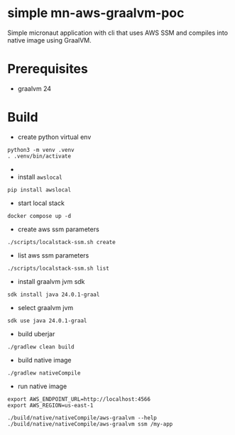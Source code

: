 # simple mn-aws-graalvm-poc

Simple micronaut application with cli that uses AWS SSM and compiles into native image using GraalVM.

# Prerequisites

- graalvm 24

# Build

* create python virtual env
```
python3 -m venv .venv
. .venv/bin/activate
```
*
* install `awslocal`
```
pip install awslocal
```

* start local stack
```
docker compose up -d
```

* create aws ssm parameters
```
./scripts/localstack-ssm.sh create
```
* list aws ssm parameters
```
./scripts/localstack-ssm.sh list
```
* install graalvm jvm sdk
```
sdk install java 24.0.1-graal
```

* select graalvm jvm
```
sdk use java 24.0.1-graal
```

* build uberjar
```
./gradlew clean build
```

* build native image
```
./gradlew nativeCompile
```

* run native image
```
export AWS_ENDPOINT_URL=http://localhost:4566
export AWS_REGION=us-east-1

./build/native/nativeCompile/aws-graalvm --help
./build/native/nativeCompile/aws-graalvm ssm /my-app
```

